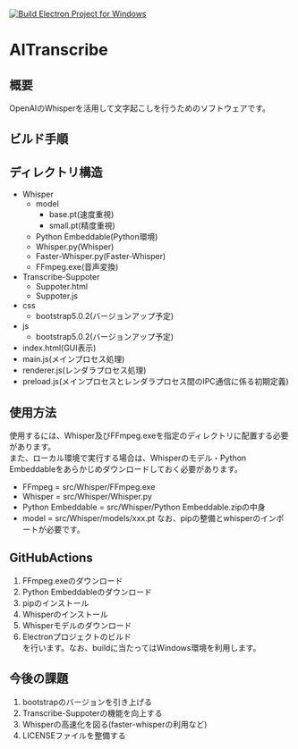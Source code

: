 [![Build Electron Project for Windows](https://github.com/toyfer/AITranscribe-Electron/actions/workflows/build.yml/badge.svg)](https://github.com/toyfer/AITranscribe-Electron/actions/workflows/build.yml)
# AITranscribe

## 概要
OpenAIのWhisperを活用して文字起こしを行うためのソフトウェアです。

## ビルド手順

## ディレクトリ構造
- Whisper
    - model
        - base.pt(速度重視)
        - small.pt(精度重視)
    - Python Embeddable(Python環境)
    - Whisper.py(Whisper)
    - Faster-Whisper.py(Faster-Whisper)
    - FFmpeg.exe(音声変換)
- Transcribe-Suppoter
    - Suppoter.html
    - Suppoter.js
- css
    - bootstrap5.0.2(バージョンアップ予定)
- js
    - bootstrap5.0.2(バージョンアップ予定)
- index.html(GUI表示)
- main.js(メインプロセス処理)
- renderer.js(レンダラプロセス処理)
- preload.js(メインプロセスとレンダラプロセス間のIPC通信に係る初期定義)

## 使用方法
使用するには、Whisper及びFFmpeg.exeを指定のディレクトリに配置する必要があります。  
また、ローカル環境で実行する場合は、Whisperのモデル・Python Embeddableをあらかじめダウンロードしておく必要があります。
- FFmpeg = src/Whisper/FFmpeg.exe
- Whisper = src/Whisper/Whisper.py
- Python Embeddable = src/Whisper/Python Embeddable.zipの中身
- model = src/Whisper/models/xxx.pt
なお、pipの整備とwhisperのインポートが必要です。

## GitHubActions
1. FFmpeg.exeのダウンロード
2. Python Embeddableのダウンロード
3. pipのインストール
4. Whisperのインストール
5. Whisperモデルのダウンロード
6. Electronプロジェクトのビルド  
を行います。なお、buildに当たってはWindows環境を利用します。

## 今後の課題
1. bootstrapのバージョンを引き上げる
2. Transcribe-Suppoterの機能を向上する
3. Whisperの高速化を図る(faster-whisperの利用など)
4. LICENSEファイルを整備する
